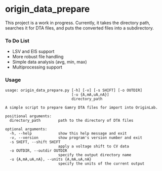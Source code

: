 # origin_data_prepare

This project is a work in progress. Currently, it takes the directory path, searches it for DTA files, and puts the converted files into a subdirectory.

### To Do List

- LSV and EIS support
- More robust file handling
- Simple data analysis (avg, min, max)
- Multiprocessing support

### Usage

```
usage: origin_data_prepare.py [-h] [-v] [-s SHIFT] [-o OUTDIR]
                              [-u {A,mA,uA,nA}]
                              directory_path

A simple script to prepare Gamry DTA files for import into OriginLab.

positional arguments:
  directory_path        path to the directory of DTA files

optional arguments:
  -h, --help            show this help message and exit
  -v, --version         show program's version number and exit
  -s SHIFT, --shift SHIFT
                        apply a voltage shift to CV data
  -o OUTDIR, --outdir OUTDIR
                        specify the output directory name
  -u {A,mA,uA,nA}, --units {A,mA,uA,nA}
                        specify the units of the current output
```

